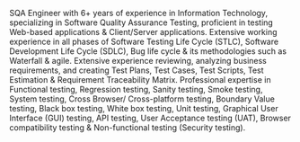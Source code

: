 SQA Engineer with 6+ years of experience in Information Technology, specializing in Software Quality Assurance Testing, proficient in testing Web-based applications & Client/Server applications. 
Extensive working experience in all phases of Software Testing Life Cycle (STLC), Software Development Life Cycle (SDLC), Bug life cycle & its methodologies such as Waterfall & agile.
Extensive experience reviewing, analyzing business requirements, and creating Test Plans, Test Cases, Test Scripts, Test Estimation & Requirement Traceability Matrix.
Professional expertise in Functional testing, Regression testing, Sanity testing, Smoke testing, System testing, Cross Browser/ Cross-platform testing, Boundary Value testing, Black box testing, White box testing, Unit testing, Graphical User Interface (GUI) testing, API testing, User Acceptance testing (UAT), Browser compatibility testing & Non-functional testing (Security testing). 
